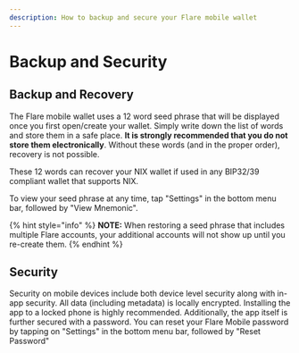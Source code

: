 ```yaml
---
description: How to backup and secure your Flare mobile wallet
---
```


# Backup and Security

## Backup and Recovery

The Flare mobile wallet uses a 12 word seed phrase that will be displayed once you first open/create your wallet. Simply write down the list of words and store them in a safe place. **It is strongly recommended that you do not store them electronically**. Without these words \(and in the proper order\), recovery is not possible. 

These 12 words can recover your NIX wallet if used in any BIP32/39 compliant wallet that supports NIX.

To view your seed phrase at any time, tap "Settings" in the bottom menu bar, followed by "View Mnemonic".

{% hint style="info" %}
**NOTE:** When restoring a seed phrase that includes multiple Flare accounts, your additional accounts will not show up until you re-create them.
{% endhint %}

## Security

Security on mobile devices include both device level security along with in-app security. All data \(including metadata\) is locally encrypted. Installing the app to a locked phone is highly recommended. Additionally, the app itself is further secured with a password. You can reset your Flare Mobile password by tapping on "Settings" in the bottom menu bar, followed by "Reset Password"

